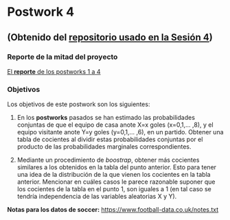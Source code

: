 # Postwork 4
## (Obtenido del [repositorio usado en la Sesión 4](https://github.com/beduExpert/Programacion-R-Santander-2021/tree/main/Sesion-04/Postwork))

### Reporte de la mitad del proyecto
[El __reporte__ de los postworks 1 a 4](https://github.com/gilesitorr/DataScience3_Bloque2/blob/8ae8d66e0b32ea167ed1f1da995ca577b0fe472e/Postwork_4/Equipo%202_%20Postworks%201-4.pdf)

### Objetivos
Los objetivos de este postwork son los siguientes:

1. En los __postworks__ pasados se han estimado las probabilidades conjuntas de que el equipo de casa anote X=x goles (x=0,1,... ,8), y el equipo visitante anote Y=y goles (y=0,1,... ,6), en un partido. Obtener una tabla de cocientes al dividir estas probabilidades conjuntas por el producto de las probabilidades marginales correspondientes.

2. Mediante un procedimiento de _boostrap_, obtener más cocientes similares a los obtenidos en la tabla del punto anterior. Esto para tener una idea de la distribución de la que vienen los cocientes en la tabla anterior. Mencionar en cuáles casos le parece razonable suponer que los cocientes de la tabla en el punto 1, son iguales a 1 (en tal caso se tendría independencia de las variables aleatorias X y Y).

__Notas para los datos de soccer:__ https://www.football-data.co.uk/notes.txt

